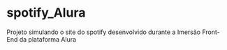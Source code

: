 # spotify_Alura
Projeto simulando o site do spotify desenvolvido durante a Imersão Front-End da plataforma Alura
